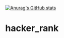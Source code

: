 [![Anurag's GitHub stats](https://github-readme-stats.vercel.app/api?username=ClaudiaRojasSoto
)](https://github.com/anuraghazra/github-readme-stats)

# hacker_rank
